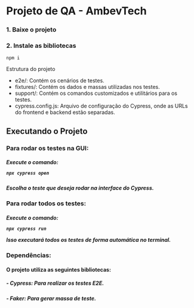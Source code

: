 # Projeto de QA - AmbevTech

### 1. Baixe o projeto
### 2. Instale as bibliotecas

```code
npm i
```

Estrutura do projeto
- e2e/: Contém os cenários de testes.
- fixtures/: Contém os dados e massas utilizadas nos testes.
- support/: Contém os comandos customizados e utilitários para os testes.
- cypress.config.js: Arquivo de configuração do Cypress, onde as URLs do frontend e backend estão separadas.

## Executando o Projeto

### Para rodar os testes na GUI:
<h5>Execute o comando:

```code
npx cypress open
```
<h5>Escolha o teste que deseja rodar na interface do Cypress.

<br>

### Para rodar todos os testes:
<h5>Execute o comando:

```code
npx cypress run
````
Isso executará todos os testes de forma automática no terminal.



### Dependências:
<h4>O projeto utiliza as seguintes bibliotecas:

<h5>- Cypress: Para realizar os testes E2E.
<h5>- Faker: Para gerar massa de teste.